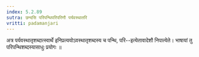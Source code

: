 ```yaml
---
index: 5.2.89
sutra: छन्दसि परिपन्थिपरिपरिणौ पर्यवस्थातरि
vritti: padamanjari
---
```


 अत्र पर्यवस्थातृशब्दात्स्वार्थे इनिप्रत्ययोऽवस्थातृशब्दस्य च पन्थि, परि--इत्येतावादेशौ निपात्येते। भाषायां तु परिपन्थिशब्दस्यासाधुः प्रयोगः ॥